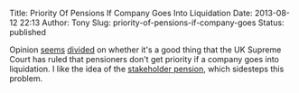 Title: Priority Of Pensions If Company Goes Into Liquidation
Date: 2013-08-12 22:13
Author: Tony
Slug: priority-of-pensions-if-company-goes
Status: published

Opinion [seems](http://moneyweek.com/right-side-did-the-supreme-court-just-write-down-your-pension/) [divided](http://www.telegraph.co.uk/finance/newsbysector/banksandfinance/10200923/No-priority-for-pensions-when-companies-go-bust.html) on whether it's a good thing that the UK Supreme Court has ruled that pensioners don't get priority if a company goes into liquidation. I like the idea of the [stakeholder pension](https://www.gov.uk/personal-pensions-your-rights/stakeholder-pensions), which sidesteps this problem.
